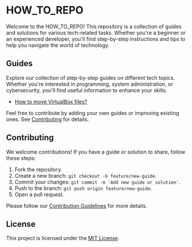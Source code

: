 # HOW_TO_REPO

Welcome to the HOW_TO_REPO! This repository is a collection of guides and solutions for various tech-related tasks. Whether you're a beginner or an experienced developer, you'll find step-by-step instructions and tips to help you navigate the world of technology.


## Guides

Explore our collection of step-by-step guides on different tech topics. Whether you're interested in programming, system administration, or cybersecurity, you'll find useful information to enhance your skills.

- [How to move VirtualBox files?]()


Feel free to contribute by adding your own guides or improving existing ones. See [Contributing](#contributing) for details.


## Contributing

We welcome contributions! If you have a guide or solution to share, follow these steps:

1. Fork the repository.
2. Create a new branch: `git checkout -b feature/new-guide`.
3. Commit your changes: `git commit -m 'Add new guide or solution'`.
4. Push to the branch: `git push origin feature/new-guide`.
5. Open a pull request.

Please follow our [Contribution Guidelines](CONTRIBUTING.md) for more details.

## License

This project is licensed under the [MIT License](LICENSE).
